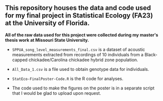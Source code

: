 ## This repository houses the data and code used for my final project in Statistical Ecology (FA23) at the University of Florida.  
  
**All of the raw data used for this project were collected during my master's thesis work at Missouri State University.**  
  
* `SPPUA_song_level_measurements_final.csv` is a dataset of acoustic measurements extracted from recordings of 10 individuals from a Black-capped chickadee/Carolina chickadee hybrid zone population.  
  
* `All_Data_1.csv` is a file used to obtain genotype data for individuals.  
  
* `StatEco-FinalPoster-Code.R` is the R code for analyses.  
  
* The code used to make the figures on the poster is in a separate script that I would be glad to upload upon request.
